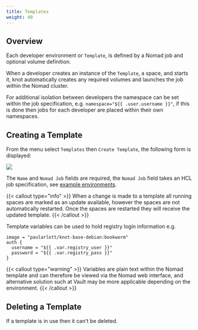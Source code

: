 ```yaml
---
title: Templates
weight: 40
---
```


## Overview

Each developer environment or `Template`, is defined by a Nomad job and optional volume definition.

When a developer creates an instance of the `Template`, a space, and starts it, knot automatically creates any required volumes and launches the job within the Nomad cluster.

For additional isolation between developers the namespace can be set within the job specification, e.g. `namespace="${{ .user.username }}"`, if this is done then jobs for each developer are placed within their own namespaces.

## Creating a Template

From the menu select `Templates` then `Create Template`, the following form is displayed:

![](/docs/administration/create-template.webp)

The `Name` and `Nomad Job` fields are required, the `Nomad Job` field takes an HCL job specification, see [example environments](/docs/examples-environments/).

{{< callout type="info" >}}
  When a change is made to a template all running spaces are marked as an update available, however the spaces are not automatically restarted. Once the spaces are restarted they will receive the updated template.
{{< /callout >}}

Template variables can be used to hold registry login information e.g.

```hcl
image = "paularlott/knot-base-debian:bookworm"
auth {
  username = "${{ .var.registry_user }}"
  password = "${{ .var.registry_pass }}"
}
```

{{< callout type="warning" >}}
  Variables are plain text within the Nomad template and can therefore be viewed via the Nomad web interface, and alternative solution such at Vault may be more applicable depending on the environment.
{{< /callout >}}

## Deleting a Template

If a template is in use then it can't be deleted.

